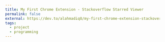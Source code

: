 ```yaml
---
title: My First Chrome Extension - Stackoverflow Starred Viewer
permalink: false
external: https://dev.to/alahmadiq8/my-first-chrome-extension-stackoverflow-starred-viewer-1nm6
tags: 
  - project
  - programming
---
```


